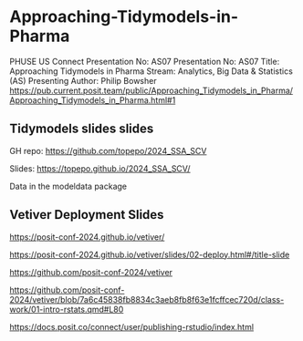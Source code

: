 # Approaching-Tidymodels-in-Pharma
PHUSE US Connect Presentation No: AS07
Presentation No: AS07
Title: Approaching Tidymodels in Pharma
Stream: Analytics, Big Data & Statistics (AS)
Presenting Author: Philip Bowsher
https://pub.current.posit.team/public/Approaching_Tidymodels_in_Pharma/Approaching_Tidymodels_in_Pharma.html#1

## Tidymodels slides slides

GH repo: https://github.com/topepo/2024_SSA_SCV
 
Slides: https://topepo.github.io/2024_SSA_SCV/
 
Data in the modeldata package

## Vetiver Deployment Slides

https://posit-conf-2024.github.io/vetiver/

https://posit-conf-2024.github.io/vetiver/slides/02-deploy.html#/title-slide

https://github.com/posit-conf-2024/vetiver

https://github.com/posit-conf-2024/vetiver/blob/7a6c45838fb8834c3aeb8fb8f63e1fcffcec720d/class-work/01-intro-rstats.qmd#L80

https://docs.posit.co/connect/user/publishing-rstudio/index.html

